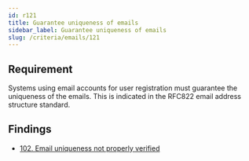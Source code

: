 ```yaml
---
id: r121
title: Guarantee uniqueness of emails
sidebar_label: Guarantee uniqueness of emails
slug: /criteria/emails/121
---
```


## Requirement

Systems using email accounts for user registration
must guarantee the uniqueness of the emails.
This is indicated in the RFC822 email address structure standard.

## Findings

- [102. Email uniqueness not properly verified](https://fluidattacks.com/products/rules/findings/102/)
